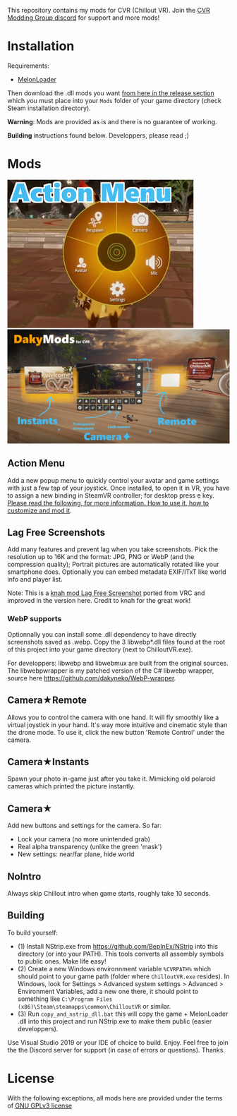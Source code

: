 This repository contains my mods for CVR (Chillout VR). Join the [CVR Modding Group discord](https://discord.gg/gbvQpNhB) for support and more mods!

# Installation

Requirements:
- [MelonLoader](https://github.com/LavaGang/MelonLoader#how-to-use-the-installer)

Then download the .dll mods you want [from here in the release section](https://github.com/dakyneko/DakyModsCVR/releases) which you must place into your `Mods` folder of your game directory (check Steam installation directory).

**Warning**: Mods are provided as is and there is no guarantee of working.

**Building** instructions found below. Developpers, please read ;)

# Mods

![Screenshot](actionmenu_demo.jpg) ![Screenshot](dakymods1.jpg?raw=true "Camera Instants and Remote")

## Action Menu
Add a new popup menu to quickly control your avatar and game settings with just a few tap of your joystick. Once installed, to open it in VR, you have to assign a new binding in SteamVR controller; for desktop press e key. [Please read the following, for more information. How to use it, how to customize and mod it](ActionMenu/README.md).

## Lag Free Screenshots
Add many features and prevent lag when you take screenshots. Pick the resolution up to 16K and the format: JPG, PNG or WebP (and the compression quality); Portrait pictures are automatically rotated like your smartphone does. Optionally you can embed metadata EXIF/ITxT like world info and player list.

Note: This is a [knah mod Lag Free Screenshot](https://github.com/knah/VRCMods) ported from VRC and improved in the version here. Credit to knah for the great work!

### WebP supports

Optionnally you can install some .dll dependency to have directly screenshots saved as .webp. Copy the 3 libwebp\*.dll files found at the root of this project into your game directory (next to ChilloutVR.exe).

For developpers: libwebp and libwebmux are built from the original sources. The libwebpwrapper is my patched version of the C# libwebp wrapper, source here <https://github.com/dakyneko/WebP-wrapper>.

## Camera★Remote

Allows you to control the camera with one hand. It will fly smoothly like a virtual joystick in your hand. It's way more intuitive and cinematic style than the drone mode. To use it, click the new button 'Remote Control' under the camera.

## Camera★Instants

Spawn your photo in-game just after you take it. Mimicking old polaroid cameras which printed the picture instantly.

## Camera★

Add new buttons and settings for the camera. So far:

- Lock your camera (no more unintended grab)
- Real alpha transparency (unlike the green 'mask')
- New settings: near/far plane, hide world

## NoIntro

Always skip Chillout intro when game starts, roughly take 10 seconds.

## Building
To build yourself:

 - (1) Install NStrip.exe from https://github.com/BepInEx/NStrip into this directory (or into your PATH). This tools converts all assembly symbols to public ones. Make life easy!
 - (2) Create a new Windows environnment variable `%CVRPATH%` which should point to your game path (folder where `ChilloutVR.exe` resides). In Windows, look for Settings > Advanced system settings > Advanced > Environment Variables, add a new one there, it should point to something like `C:\Program Files (x86)\Steam\steamapps\common\ChilloutVR` or similar.
 - (3) Run `copy_and_nstrip_dll.bat` this will copy the game + MelonLoader .dll into this project and run NStrip.exe to make them public (easier developpers).

Use Visual Studio 2019 or your IDE of choice to build. Enjoy. Feel free to join the the Discord server for support (in case of errors or questions). Thanks.


# License
With the following exceptions, all mods here are provided under the terms of [GNU GPLv3 license](LICENSE)
